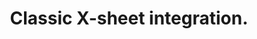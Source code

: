 ---
title: 'Classic X-sheet integration.'
redirect_to:
  - 'https://discuss.pencil2d.org/t/classic-x-sheet-integration/1234'
---